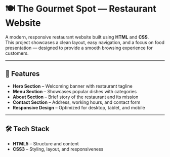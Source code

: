# 🍽️ The Gourmet Spot — Restaurant Website

A modern, responsive restaurant website built using **HTML** and **CSS**.  
This project showcases a clean layout, easy navigation, and a focus on food presentation — designed to provide a smooth browsing experience for customers.

---

## 🌟 Features

- **Hero Section** – Welcoming banner with restaurant tagline  
- **Menu Section** – Showcases popular dishes with categories  
- **About Section** – Brief story of the restaurant and its mission  
- **Contact Section** – Address, working hours, and contact form  
- **Responsive Design** – Optimized for desktop, tablet, and mobile  

---

## 🛠️ Tech Stack

- **HTML5** – Structure and content  
- **CSS3** – Styling, layout, and responsiveness  


